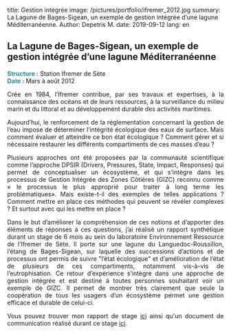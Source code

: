 title: Gestion intégrée
image: /pictures/portfolio/ifremer_2012.jpg
summary: La Lagune de Bages-Sigean, un exemple de gestion intégrée d’une lagune Méditerranéenne.
Author: Depetris M.
date: 2019-09-12
lang: en

## La Lagune de Bages-Sigean, un exemple de gestion intégrée d’une lagune Méditerranéenne

<font color="#238896"><strong>Structure :</strong></font> Station Ifremer de Sète
<br><font color="#238896"><strong>Date :</strong></font> Mars à août 2012 

<p style="text-align: justify">
Crée en 1984, l’Ifremer contribue, par ses travaux et expertises, à la connaissance des océans et de leurs ressources, à la surveillance du milieu marin et du littoral et au développement durable des activités maritimes.
</p>

<p style="text-align: justify">
Aujourd’hui, le renforcement de la réglementation concernant la gestion de l’eau impose de déterminer l’intégrité écologique des eaux de surface. Mais comment évaluer et atteindre ce bon état écologique ? Comment gérer et si nécessaire restaurer les différents compartiments de ces masses d’eau ?
</p>

<p style="text-align: justify">
Plusieurs approches ont été proposées par la communauté scientifique comme l’approche DPSIR (Drivers, Pressures, State, Impact, Responses) qui permet de conceptualiser un écosystème, et qui s’intègre dans les processus de Gestion Intégrée des Zones Côtières (GIZC) reconnu comme « le processus le plus approprié pour traiter à long terme les problématiques». Mais existe-t-il des exemples de telles applications ? Comment mettre en place ces méthodes qui peuvent se révéler complexes ? Et surtout avec qui les mettre en place ?
</p>

<p style="text-align: justify">
Dans le but d’améliorer la compréhension de ces notions et d’apporter des éléments de réponses à ces questions, j’ai réalisé un rapport synthétique durant un stage de 6 mois au sein du laboratoire Environnement Ressource de l’Ifremer de Sète. Il porte sur une lagune du Languedoc-Roussillon, l’étang de Bages-Sigean, sur laquelle des successions d’actions et de processus ont permis de suivre "l’état écologique" et d’amélioration de l’état de plusieurs de ces compartiments, notamment vis-à-vis de l’eutrophisation. Ce retour d’expérience s’intègre dans une approche de gestion intégrée et est destiné à toutes personnes souhaitant voir un exemple de GIZC. Il permet de montrer très clairement que seule la coopération de tous les usagers d’un écosystème permet une gestion efficace et durable de celui-ci.
</p>

<p style="text-align: justify">
Vous pouvez trouver mon rapport de stage <a href="/documents/pdfs/rapport_depetris_ifremer_2012.pdf" target="_blank">ici</a> ainsi qu'un document de communication réalisé durant ce stage <a href="/documents/pdfs/rapport_synthese_lagune_bages_sigean.pdf" target="_blank">ici</a>.
</p>
